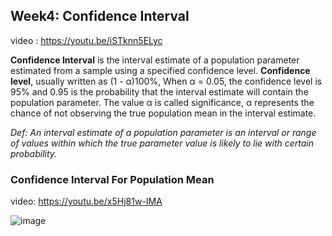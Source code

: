## Week4: Confidence Interval
video : https://youtu.be/iSTknn5ELyc

**Confidence Interval** is the interval estimate of a population parameter estimated from a sample using a specified confidence level. 
**Confidence level**, usually written as (1 - α)100%, When α = 0.05, the confidence level is 95% and 0.95 is the probability that the interval estimate
will contain the population parameter.
The value α is called significance, α represents the chance of not observing the true population mean in the interval estimate. 

*Def: An interval estimate of a population parameter is an interval or range of values within which the true parameter value is likely to lie with certain probability.*

### Confidence Interval For Population Mean
video: https://youtu.be/x5Hj81w-IMA

![image](https://github.com/dhirajmahato/Foundation_of_Data_Science_IIMB/assets/33785298/2360a5f7-3fc6-478f-b61b-beef9daf8795)
